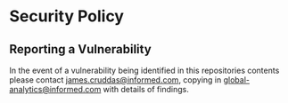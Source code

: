# Security Policy

## Reporting a Vulnerability

In the event of a vulnerability being identified in this repositories contents please contact james.cruddas@informed.com, copying in global-analytics@informed.com with details of findings.
